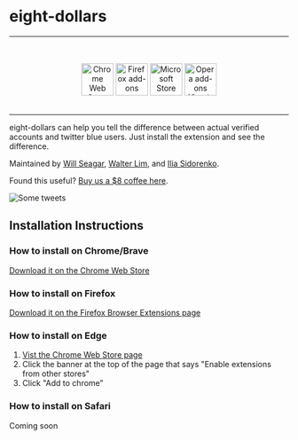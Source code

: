 ﻿# eight-dollars

---------

<p align="center">
  </br></br>
  <a href="https://chrome.google.com/webstore/detail/eight-dollars/fjbponfbognnefnmbffcfllkibbbobki">
    <img height="58" src="https://i.imgur.com/K9Yh8G9.png" alt="Chrome Web Store"></a>
  <a href="https://addons.mozilla.org/en-US/firefox/addon/eightdollars/">
    <img height="58" src="https://i.imgur.com/2jJOtTI.png" alt="Firefox add-ons"></a>
  <a href="https://microsoftedge.microsoft.com/addons/detail/web-archives/apcfghlggldjdjepjnahfdjgdcdekhda">
    <img height="58" src="https://i.imgur.com/es2YFRA.png" alt="Microsoft Store"></a>
  <a href="https://github.com/wseagar/eight-dollars#how-to-install-on-opera">
    <img height="58" src="https://i.imgur.com/IYYsrwg.png" alt="Opera add-ons (Coming soon!)"></a>
  </br></br>
</p>

---------

eight-dollars can help you tell the difference between actual verified accounts and twitter blue users. Just install the extension and see the difference.

Maintained by [Will Seagar](https://twitter.com/willseagar), [Walter Lim](https://twitter.com/iWaltzAround), and [Ilia Sidorenko](https://twitter.com/noway421). 

Found this useful? [Buy us a $8 coffee here](https://www.buymeacoffee.com/eightdollars).

![Some tweets](./assets/example.png)


## Installation Instructions

### How to install on Chrome/Brave

[Download it on the Chrome Web Store](https://chrome.google.com/webstore/detail/eight-dollars/fjbponfbognnefnmbffcfllkibbbobki)

### How to install on Firefox

[Download it on the Firefox Browser Extensions page](https://addons.mozilla.org/en-US/firefox/addon/eightdollars/) 

### How to install on Edge

1. [Vist the Chrome Web Store page](https://chrome.google.com/webstore/detail/eight-dollars/fjbponfbognnefnmbffcfllkibbbobki)
2. Click the banner at the top of the page that says "Enable extensions from other stores"
3. Click "Add to chrome"

### How to install on Safari

Coming soon
